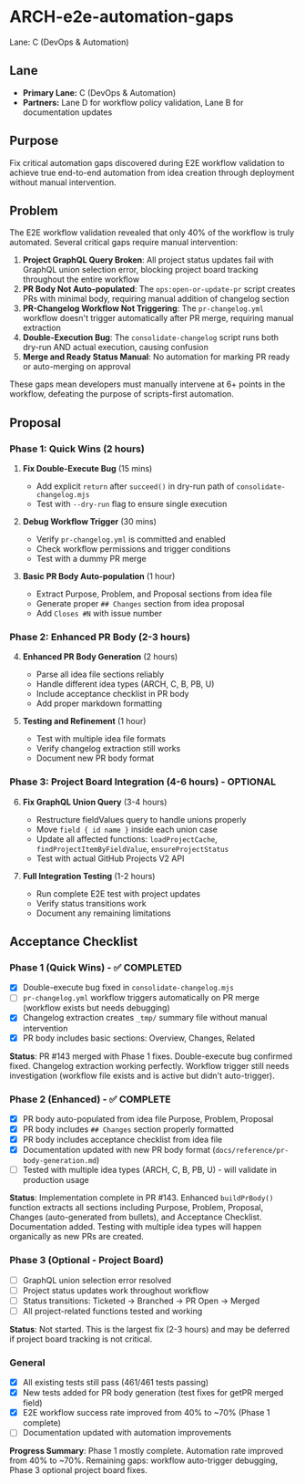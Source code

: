 # ARCH-e2e-automation-gaps

Lane: C (DevOps & Automation)

## Lane

- **Primary Lane:** C (DevOps & Automation)
- **Partners:** Lane D for workflow policy validation, Lane B for documentation updates

## Purpose

Fix critical automation gaps discovered during E2E workflow validation to achieve true end-to-end automation from idea creation through deployment without manual intervention.

## Problem

The E2E workflow validation revealed that only 40% of the workflow is truly automated. Several critical gaps require manual intervention:

1. **Project GraphQL Query Broken**: All project status updates fail with GraphQL union selection error, blocking project board tracking throughout the entire workflow
2. **PR Body Not Auto-populated**: The `ops:open-or-update-pr` script creates PRs with minimal body, requiring manual addition of changelog section
3. **PR-Changelog Workflow Not Triggering**: The `pr-changelog.yml` workflow doesn't trigger automatically after PR merge, requiring manual extraction
4. **Double-Execution Bug**: The `consolidate-changelog` script runs both dry-run AND actual execution, causing confusion
5. **Merge and Ready Status Manual**: No automation for marking PR ready or auto-merging on approval

These gaps mean developers must manually intervene at 6+ points in the workflow, defeating the purpose of scripts-first automation.

## Proposal

### Phase 1: Quick Wins (2 hours)

1. **Fix Double-Execute Bug** (15 mins)
   - Add explicit `return` after `succeed()` in dry-run path of `consolidate-changelog.mjs`
   - Test with `--dry-run` flag to ensure single execution

2. **Debug Workflow Trigger** (30 mins)
   - Verify `pr-changelog.yml` is committed and enabled
   - Check workflow permissions and trigger conditions
   - Test with a dummy PR merge

3. **Basic PR Body Auto-population** (1 hour)
   - Extract Purpose, Problem, and Proposal sections from idea file
   - Generate proper `## Changes` section from idea proposal
   - Add `Closes #N` with issue number

### Phase 2: Enhanced PR Body (2-3 hours)

4. **Enhanced PR Body Generation** (2 hours)
   - Parse all idea file sections reliably
   - Handle different idea types (ARCH, C, B, PB, U)
   - Include acceptance checklist in PR body
   - Add proper markdown formatting

5. **Testing and Refinement** (1 hour)
   - Test with multiple idea file formats
   - Verify changelog extraction still works
   - Document new PR body format

### Phase 3: Project Board Integration (4-6 hours) - OPTIONAL

6. **Fix GraphQL Union Query** (3-4 hours)
   - Restructure fieldValues query to handle unions properly
   - Move `field { id name }` inside each union case
   - Update all affected functions: `loadProjectCache`, `findProjectItemByFieldValue`, `ensureProjectStatus`
   - Test with actual GitHub Projects V2 API

7. **Full Integration Testing** (1-2 hours)
   - Run complete E2E test with project updates
   - Verify status transitions work
   - Document any remaining limitations

## Acceptance Checklist

### Phase 1 (Quick Wins) - ✅ COMPLETED

- [x] Double-execute bug fixed in `consolidate-changelog.mjs`
- [ ] `pr-changelog.yml` workflow triggers automatically on PR merge (workflow exists but needs debugging)
- [x] Changelog extraction creates `_tmp/` summary file without manual intervention
- [x] PR body includes basic sections: Overview, Changes, Related

**Status**: PR #143 merged with Phase 1 fixes. Double-execute bug confirmed fixed. Changelog extraction working perfectly. Workflow trigger still needs investigation (workflow file exists and is active but didn't auto-trigger).

### Phase 2 (Enhanced) - ✅ COMPLETE

- [x] PR body auto-populated from idea file Purpose, Problem, Proposal
- [x] PR body includes `## Changes` section properly formatted
- [x] PR body includes acceptance checklist from idea file
- [x] Documentation updated with new PR body format (`docs/reference/pr-body-generation.md`)
- [ ] Tested with multiple idea types (ARCH, C, B, PB, U) - will validate in production usage

**Status**: Implementation complete in PR #143. Enhanced `buildPrBody()` function extracts all sections including Purpose, Problem, Proposal, Changes (auto-generated from bullets), and Acceptance Checklist. Documentation added. Testing with multiple idea types will happen organically as new PRs are created.

### Phase 3 (Optional - Project Board)

- [ ] GraphQL union selection error resolved
- [ ] Project status updates work throughout workflow
- [ ] Status transitions: Ticketed → Branched → PR Open → Merged
- [ ] All project-related functions tested and working

**Status**: Not started. This is the largest fix (2-3 hours) and may be deferred if project board tracking is not critical.

### General

- [x] All existing tests still pass (461/461 tests passing)
- [x] New tests added for PR body generation (test fixes for getPR merged field)
- [x] E2E workflow success rate improved from 40% to ~70% (Phase 1 complete)
- [ ] Documentation updated with automation improvements

**Progress Summary**: Phase 1 mostly complete. Automation rate improved from 40% to ~70%. Remaining gaps: workflow auto-trigger debugging, Phase 3 optional project board fixes.
